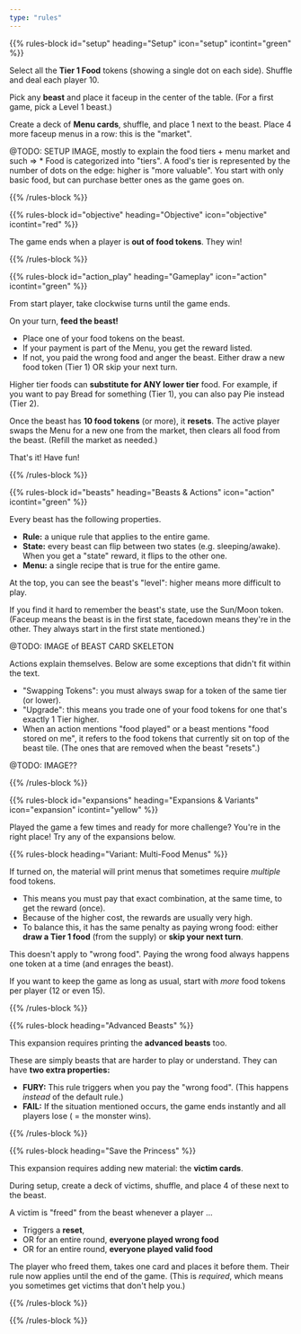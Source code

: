 ```yaml
---
type: "rules"
---
```


{{% rules-block id="setup" heading="Setup" icon="setup" icontint="green" %}}

Select all the **Tier 1 Food** tokens (showing a single dot on each side). Shuffle and deal each player 10.

Pick any **beast** and place it faceup in the center of the table. (For a first game, pick a Level 1 beast.)

Create a deck of **Menu cards**, shuffle, and place 1 next to the beast. Place 4 more faceup menus in a row: this is the "market".

@TODO: SETUP IMAGE, mostly to explain the food tiers + menu market and such
 => * Food is categorized into "tiers". A food's tier is represented by the number of dots on the edge: higher is "more valuable". You start with only basic food, but can purchase better ones as the game goes on.

{{% /rules-block %}}

{{% rules-block id="objective" heading="Objective" icon="objective" icontint="red" %}}

The game ends when a player is **out of food tokens**. They win!

{{% /rules-block %}}

{{% rules-block id="action_play" heading="Gameplay" icon="action" icontint="green" %}}

From start player, take clockwise turns until the game ends.

On your turn, **feed the beast!**

* Place one of your food tokens on the beast.
* If your payment is part of the Menu, you get the reward listed.
* If not, you paid the wrong food and anger the beast. Either draw a new food token (Tier 1) OR skip your next turn.

Higher tier foods can **substitute for ANY lower tier** food. For example, if you want to pay Bread for something (Tier 1), you can also pay Pie instead (Tier 2).

Once the beast has **10 food tokens** (or more), it **resets**. The active player swaps the Menu for a new one from the market, then clears all food from the beast. (Refill the market as needed.)

That's it! Have fun!

{{% /rules-block %}}

{{% rules-block id="beasts" heading="Beasts & Actions" icon="action" icontint="green" %}}

Every beast has the following properties.

* **Rule:** a unique rule that applies to the entire game.
* **State:** every beast can flip between two states (e.g. sleeping/awake). When you get a "state" reward, it flips to the other one.
* **Menu:** a single recipe that is true for the entire game.

At the top, you can see the beast's "level": higher means more difficult to play. 

If you find it hard to remember the beast's state, use the Sun/Moon token. (Faceup means the beast is in the first state, facedown means they're in the other. They always start in the first state mentioned.)

@TODO: IMAGE of BEAST CARD SKELETON

Actions explain themselves. Below are some exceptions that didn't fit within the text.

* "Swapping Tokens": you must always swap for a token of the same tier (or lower).
* "Upgrade": this means you trade one of your food tokens for one that's exactly 1 Tier higher.
* When an action mentions "food played" or a beast mentions "food stored on me", it refers to the food tokens that currently sit on top of the beast tile. (The ones that are removed when the beast "resets".)

@TODO: IMAGE??

{{% /rules-block %}}

{{% rules-block id="expansions" heading="Expansions & Variants" icon="expansion" icontint="yellow" %}}

Played the game a few times and ready for more challenge? You're in the right place! Try any of the expansions below.

{{% rules-block heading="Variant: Multi-Food Menus" %}}

If turned on, the material will print menus that sometimes require _multiple_ food tokens. 

* This means you must pay that exact combination, at the same time, to get the reward (once).
* Because of the higher cost, the rewards are usually very high.
* To balance this, it has the same penalty as paying wrong food: either **draw a Tier 1 food** (from the supply) or **skip your next turn**.

This doesn't apply to "wrong food". Paying the wrong food always happens one token at a time (and enrages the beast).

If you want to keep the game as long as usual, start with _more_ food tokens per player (12 or even 15).

{{% /rules-block %}}

{{% rules-block heading="Advanced Beasts" %}}

This expansion requires printing the **advanced beasts** too.

These are simply beasts that are harder to play or understand. They can have **two extra properties:**

* **FURY:** This rule triggers when you pay the "wrong food". (This happens _instead_ of the default rule.)
* **FAIL:** If the situation mentioned occurs, the game ends instantly and all players lose ( = the monster wins).

{{% /rules-block %}}

{{% rules-block heading="Save the Princess" %}}

This expansion requires adding new material: the **victim cards**.

During setup, create a deck of victims, shuffle, and place 4 of these next to the beast.

A victim is "freed" from the beast whenever a player ...

* Triggers a **reset**,
* OR for an entire round, **everyone played wrong food**
* OR for an entire round, **everyone played valid food**

The player who freed them, takes one card and places it before them. Their rule now applies until the end of the game. (This is _required_, which means you sometimes get victims that don't help you.)

{{% /rules-block %}}

{{% /rules-block %}}
